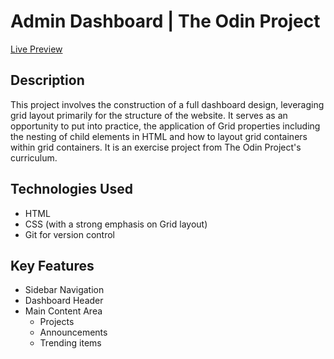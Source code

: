 # Admin Dashboard | The Odin Project

<a href="https://ncontin.github.io/admin_dashboard/">Live Preview</a>

## Description

This project involves the construction of a full dashboard design, leveraging grid layout primarily for the structure of the website. It serves as an opportunity to put into practice, the application of Grid properties including the nesting of child elements in HTML and how to layout grid containers within grid containers. It is an exercise project from The Odin Project's curriculum.

## Technologies Used

-   HTML
-   CSS (with a strong emphasis on Grid layout)
-   Git for version control

## Key Features

-   Sidebar Navigation
-   Dashboard Header
-   Main Content Area
    -   Projects
    -   Announcements
    -   Trending items
